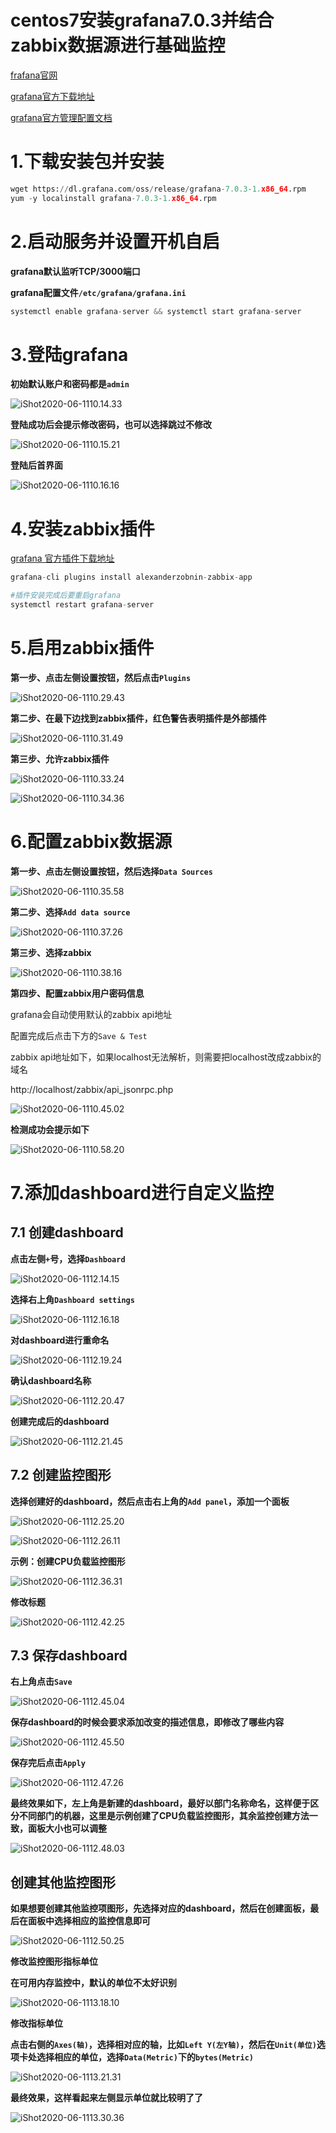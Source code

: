# centos7安装grafana7.0.3并结合zabbix数据源进行基础监控



[frafana官网](https://grafana.com/)

[grafana官方下载地址](https://grafana.com/grafana/download)

[grafana官方管理配置文档](https://grafana.com/docs/grafana/latest/installation/configuration/)



# 1.下载安装包并安装

```python
wget https://dl.grafana.com/oss/release/grafana-7.0.3-1.x86_64.rpm
yum -y localinstall grafana-7.0.3-1.x86_64.rpm
```



# 2.启动服务并设置开机自启

**grafana默认监听TCP/3000端口**

**grafana配置文件`/etc/grafana/grafana.ini`**

```python
systemctl enable grafana-server && systemctl start grafana-server
```



# 3.登陆grafana

**初始默认账户和密码都是`admin`**



![iShot2020-06-1110.14.33](1.centos7安装grafana7.0.3并结合zabbix数据源进行基础监控.assets/iShot2020-06-1110.14.33.png)



**登陆成功后会提示修改密码，也可以选择跳过不修改**

![iShot2020-06-1110.15.21](1.centos7安装grafana7.0.3并结合zabbix数据源进行基础监控.assets/iShot2020-06-1110.15.21.png)

**登陆后首界面**

![iShot2020-06-1110.16.16](1.centos7安装grafana7.0.3并结合zabbix数据源进行基础监控.assets/iShot2020-06-1110.16.16.png)



# 4.安装zabbix插件

[grafana 官方插件下载地址](https://grafana.com/grafana/plugins?utm_source=grafana_plugin_list&orderBy=weight&direction=asc)

```python
grafana-cli plugins install alexanderzobnin-zabbix-app

#插件安装完成后要重启grafana
systemctl restart grafana-server
```



# 5.启用zabbix插件

**第一步、点击左侧设置按钮，然后点击`Plugins`**

![iShot2020-06-1110.29.43](1.centos7安装grafana7.0.3并结合zabbix数据源进行基础监控.assets/iShot2020-06-1110.29.43.png)



**第二步、在最下边找到zabbix插件，红色警告表明插件是外部插件**

![iShot2020-06-1110.31.49](1.centos7安装grafana7.0.3并结合zabbix数据源进行基础监控.assets/iShot2020-06-1110.31.49.png)



**第三步、允许zabbix插件**

![iShot2020-06-1110.33.24](1.centos7安装grafana7.0.3并结合zabbix数据源进行基础监控.assets/iShot2020-06-1110.33.24.png)

![iShot2020-06-1110.34.36](1.centos7安装grafana7.0.3并结合zabbix数据源进行基础监控.assets/iShot2020-06-1110.34.36.png)



# 6.配置zabbix数据源

**第一步、点击左侧设置按钮，然后选择`Data Sources`**

![iShot2020-06-1110.35.58](1.centos7安装grafana7.0.3并结合zabbix数据源进行基础监控.assets/iShot2020-06-1110.35.58.png)



**第二步、选择`Add data source`**

![iShot2020-06-1110.37.26](1.centos7安装grafana7.0.3并结合zabbix数据源进行基础监控.assets/iShot2020-06-1110.37.26.png)



**第三步、选择zabbix**

![iShot2020-06-1110.38.16](1.centos7安装grafana7.0.3并结合zabbix数据源进行基础监控.assets/iShot2020-06-1110.38.16.png)



**第四步、配置zabbix用户密码信息**

grafana会自动使用默认的zabbix api地址

配置完成后点击下方的`Save & Test`



zabbix api地址如下，如果localhost无法解析，则需要把localhost改成zabbix的域名

http://localhost/zabbix/api_jsonrpc.php

![iShot2020-06-1110.45.02](1.centos7安装grafana7.0.3并结合zabbix数据源进行基础监控.assets/iShot2020-06-1110.45.02.png)



**检测成功会提示如下**

![iShot2020-06-1110.58.20](1.centos7安装grafana7.0.3并结合zabbix数据源进行基础监控.assets/iShot2020-06-1110.58.20.png)



# 7.添加dashboard进行自定义监控

## 7.1 创建dashboard

**点击左侧`+`号，选择`Dashboard`**

![iShot2020-06-1112.14.15](1.centos7安装grafana7.0.3并结合zabbix数据源进行基础监控.assets/iShot2020-06-1112.14.15.png)

**选择右上角`Dashboard settings`**

![iShot2020-06-1112.16.18](1.centos7安装grafana7.0.3并结合zabbix数据源进行基础监控.assets/iShot2020-06-1112.16.18.png)



**对dashboard进行重命名**

![iShot2020-06-1112.19.24](1.centos7安装grafana7.0.3并结合zabbix数据源进行基础监控.assets/iShot2020-06-1112.19.24.png)

**确认dashboard名称**

![iShot2020-06-1112.20.47](1.centos7安装grafana7.0.3并结合zabbix数据源进行基础监控.assets/iShot2020-06-1112.20.47.png)



**创建完成后的dashboard**

![iShot2020-06-1112.21.45](1.centos7安装grafana7.0.3并结合zabbix数据源进行基础监控.assets/iShot2020-06-1112.21.45.png)





## 7.2 创建监控图形

**选择创建好的dashboard，然后点击右上角的`Add panel`，添加一个面板**

![iShot2020-06-1112.25.20](1.centos7安装grafana7.0.3并结合zabbix数据源进行基础监控.assets/iShot2020-06-1112.25.20.png)



![iShot2020-06-1112.26.11](1.centos7安装grafana7.0.3并结合zabbix数据源进行基础监控.assets/iShot2020-06-1112.26.11-1849599.png)



**示例：创建CPU负载监控图形**

![iShot2020-06-1112.36.31](1.centos7安装grafana7.0.3并结合zabbix数据源进行基础监控.assets/iShot2020-06-1112.36.31.png)



**修改标题**

![iShot2020-06-1112.42.25](1.centos7安装grafana7.0.3并结合zabbix数据源进行基础监控.assets/iShot2020-06-1112.42.25.png)



## 7.3 保存dashboard

**右上角点击`Save`**

![iShot2020-06-1112.45.04](1.centos7安装grafana7.0.3并结合zabbix数据源进行基础监控.assets/iShot2020-06-1112.45.04.png)



**保存dashboard的时候会要求添加改变的描述信息，即修改了哪些内容**

![iShot2020-06-1112.45.50](1.centos7安装grafana7.0.3并结合zabbix数据源进行基础监控.assets/iShot2020-06-1112.45.50.png)



**保存完后点击`Apply`**

![iShot2020-06-1112.47.26](1.centos7安装grafana7.0.3并结合zabbix数据源进行基础监控.assets/iShot2020-06-1112.47.26.png)



**最终效果如下，左上角是新建的dashboard，最好以部门名称命名，这样便于区分不同部门的机器，这里是示例创建了CPU负载监控图形，其余监控创建方法一致，面板大小也可以调整**

![iShot2020-06-1112.48.03](1.centos7安装grafana7.0.3并结合zabbix数据源进行基础监控.assets/iShot2020-06-1112.48.03.png)





## 创建其他监控图形

**如果想要创建其他监控项图形，先选择对应的dashboard，然后在创建面板，最后在面板中选择相应的监控信息即可**

![iShot2020-06-1112.50.25](1.centos7安装grafana7.0.3并结合zabbix数据源进行基础监控.assets/iShot2020-06-1112.50.25.png)



**修改监控图形指标单位**

**在可用内存监控中，默认的单位不太好识别**

![iShot2020-06-1113.18.10](1.centos7安装grafana7.0.3并结合zabbix数据源进行基础监控.assets/iShot2020-06-1113.18.10.png)



**修改指标单位**

**点击右侧的`Axes(轴)`，选择相对应的轴，比如`Left Y(左Y轴)`，然后在`Unit(单位)`选项卡处选择相应的单位，选择`Data(Metric)`下的`bytes(Metric)`**

![iShot2020-06-1113.21.31](1.centos7安装grafana7.0.3并结合zabbix数据源进行基础监控.assets/iShot2020-06-1113.21.31.png)



**最终效果，这样看起来左侧显示单位就比较明了了**

![iShot2020-06-1113.30.36](1.centos7安装grafana7.0.3并结合zabbix数据源进行基础监控.assets/iShot2020-06-1113.30.36.png)

